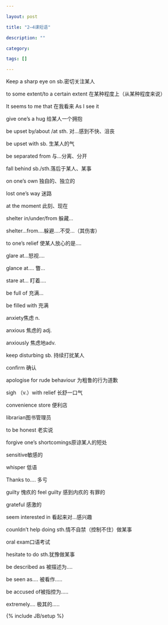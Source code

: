 ```yaml
---

layout: post

title: "2—4课短语"

description: ""

category: 

tags: []

---
```


Keep a sharp eye on sb.密切关注某人

to some extent/to a certain extent 在某种程度上（从某种程度来说）

It seems to me that 在我看来 As I see it 

give one’s a hug 给某人一个拥抱

be upset by/about /at sth. 对…感到不快、沮丧

be upset with sb. 生某人的气

be separated from  与…分离、分开

fall behind sb./sth.落后于某人、某事

on one’s own 独自的、独立的

lost one’s way 迷路

at the moment 此刻、现在

shelter in/under/from 躲藏…

shelter…from….躲避….不受…（其伤害）

to one’s relief 使某人放心的是….

glare at…怒视…. 

glance at…. 瞥…

stare at…  盯着….

be full of 充满…

be filled with 充满 

anxiety焦虑 n.

anxious 焦虑的 adj.

anxiously 焦虑地adv.

keep disturbing sb. 持续打扰某人

confirm 确认

apologise for rude behaviour 为粗鲁的行为道歉

sigh （v.）with relief 长舒一口气 

convenience store 便利店

librarian图书管理员

to be honest 老实说

forgive one’s shortcomings原谅某人的短处

sensitive敏感的

whisper 低语

Thanks to…. 多亏

guilty 愧疚的   feel guilty 感到内疚的 有罪的

grateful 感激的

seem interested in  看起来对…感兴趣

counldn’t help doing sth.情不自禁（控制不住）做某事

oral exam口语考试

hesitate to do sth.犹豫做某事

be described as 被描述为….

be seen as….  被看作…..

be accused of被指控为…..

extremely….  极其的…..

{% include JB/setup %}
